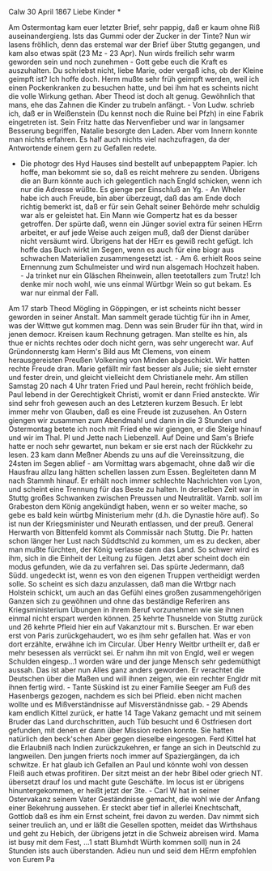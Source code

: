  Calw 30 April 1867
Liebe Kinder <Marie>*

Am Ostermontag kam euer letzter Brief, sehr pappig, daß er kaum ohne Riß auseinandergieng. Ists das Gummi oder der Zucker in der Tinte? Nun wir lasens fröhlich, denn das erstemal war der Brief über Stuttg gegangen, und kam also etwas spät (23 Mz - 23 Apr). Nun wirds freilich sehr warm geworden sein und noch zunehmen - Gott gebe euch die Kraft es auszuhalten. Du schriebst nicht, liebe Marie, oder vergaß ichs, ob der Kleine geimpft ist? Ich hoffe doch. Herm mußte sehr früh geimpft werden, weil ich einen Pockenkranken zu besuchen hatte, und bei ihm hat es scheints nicht die volle Wirkung gethan. Aber Theod ist doch alt genug. Gewöhnlich that mans, ehe das Zahnen die Kinder zu trubeln anfängt. - Von Ludw. schrieb ich, daß er in Weißenstein (Du kennst noch die Ruine bei Pfzh) in eine Fabrik eingetreten ist. Sein Fritz hatte das Nervenfieber und war in langsamer Besserung begriffen, Natalie besorgte den Laden. Aber vom Innern konnte man nichts erfahren. Es half auch nichts viel nachzufragen, da der Antwortende einem gern zu Gefallen redete.

- Die photogr des Hyd Hauses sind bestellt auf unbepapptem Papier. Ich hoffe, man bekommt sie so, daß es reicht mehrere zu senden. Übrigens die an Burn könnte auch ich gelegentlich nach Engld schicken, wenn ich nur die Adresse wüßte. Es gienge per Einschluß an Yg. - An Wheler habe ich auch Freude, bin aber überzeugt, daß das am Ende doch richtig bemerkt ist, daß er für sein Gehalt seiner Behörde mehr schuldig war als er geleistet hat. Ein Mann wie Gompertz hat es da besser getroffen. Der spürte daß, wenn ein Jünger soviel extra für seinen HErrn arbeitet, er auf jede Weise auch zeigen muß, daß der Dienst darüber nicht versäumt wird. Übrigens hat der HErr es gewiß recht gefügt. Ich hoffe das Buch wirkt im Segen, wenn es auch für eine biogr aus schwachen Materialien zusammengesetzt ist. - Am 6. erhielt Roos seine Ernennung zum Schulmeister und wird nun alsgemach Hochzeit haben. - Ja trinket nur ein Gläschen Rheinwein, allen teetotallers zum Trutz! Ich denke mir noch wohl, wie uns einmal Würtbgr Wein so gut bekam. Es war nur einmal der Fall.

Am 17 starb Theod Mögling in Göppingen, er ist scheints nicht besser geworden in seiner Anstalt. Man sammelt gerade tüchtig für ihn in Amer, was der Wittwe gut kommen mag. Denn was sein Bruder für ihn that, wird in jenen democr. Kreisen kaum Rechnung getragen. Man stellte es hin, als thue er nichts rechtes oder doch nicht gern, was sehr ungerecht war. Auf Gründonnerstg kam Herm's Bild aus Mt Clemens, von einem herausgereisten Preußen Volkening von Minden abgeschickt. Wir hatten rechte Freude dran. Marie gefällt mir fast besser als Julie; sie sieht ernster und fester drein, und gleicht vielleicht dem Christianele mehr. Am stillen Samstag 20 nach 4 Uhr traten Fried und Paul herein, recht fröhlich beide, Paul lebend in der Gerechtigkeit Christi, womit er dann Fried ansteckte. Wir sind sehr froh gewesen auch an des Letzteren kurzem Besuch. Er lebt immer mehr von Glauben, daß es eine Freude ist zuzusehen. An Ostern giengen wir zusammen zum Abendmahl und dann in die 3 Stunden und Ostermontag betete ich noch mit Fried ehe wir giengen, er die Steige hinauf und wir im Thal. Pl und Jette nach Liebenzell. Auf Deine und Sam's Briefe hatte er noch sehr gewartet, nun bekam er sie erst nach der Rückkehr zu lesen. 23 kam dann Meßner Abends zu uns auf die Vereinssitzung, die 24sten im Segen ablief - am Vormittag wars abgemacht, ohne daß wir die Hausfrau allzu lang hätten schellen lassen zum Essen. Begleiteten dann M nach Stammh hinauf. Er erhält noch immer schlechte Nachrichten von Lyon, und scheint eine Trennung für das Beste zu halten. In derselben Zeit war in Stuttg großes Schwanken zwischen Preussen und Neutralität. Varnb. soll im Grabeston dem König angekündigt haben, wenn er so weiter mache, so gebe es bald kein würtbg Ministerium mehr (d.h. die Dynastie höre auf). So ist nun der Kriegsminister und Neurath entlassen, und der preuß. General Herwarth von Bittenfeld kommt als Commissär nach Stuttg. Die Pr. hatten schon länger her Lust nach Süddtschld zu kommen, um es zu decken, aber man mußte fürchten, der König verlasse dann das Land. So schwer wird es ihm, sich in die Einheit der Leitung zu fügen. Jetzt aber scheint doch ein modus gefunden, wie da zu verfahren sei. Das spürte Jedermann, daß Südd. ungedeckt ist, wenn es von den eigenen Truppen vertheidigt werden solle. So scheint es sich dazu anzulassen, daß man die Wrtbgr nach Holstein schickt, um auch an das Gefühl eines großen zusammengehörigen Ganzen sich zu gewöhnen und ohne das beständige Referiren ans Kriegsministerium Übungen in ihrem Beruf vorzunehmen wie sie ihnen einmal nicht erspart werden können. 25 kehrte Thusnelde von Stuttg zurück und 26 kehrte Pfleid hier ein auf Vakanztour mit s. Burschen. Er war eben erst von Paris zurückgehaudert, wo es ihm sehr gefallen hat. Was er von dort erzählte, erwähne ich im Circular. Über Henry Weitbr urtheilt er, daß er mehr besessen als verrückt sei. Er nahm ihn mit von Engld, weil er wegen Schulden eingesp...1 worden wäre und der junge Mensch sehr gedemüthigt aussah. Das ist aber nun Alles ganz anders geworden. Er verachtet die Deutschen über die Maßen und will ihnen zeigen, wie ein rechter Engldr mit ihnen fertig wird. - Tante Süskind ist zu einer Familie Seeger am Fuß des Hasenbergs gezogen, nachdem es sich bei Pfleid. eben nicht machen wollte und es Mißverständnisse auf Misverständnisse gab. - 29 Abends kam endlich Kittel zurück, er hatte 14 Tage Vakanz gemacht und mit seinem Bruder das Land durchschritten, auch Tüb besucht und 6 Ostfriesen dort gefunden, mit denen er dann über Mission reden konnte. Sie hatten natürlich den beck'schen Aber gegen dieselbe eingesogen. Ferd Kittel hat die Erlaubniß nach Indien zurückzukehren, er fange an sich in Deutschld zu langweilen. Den jungen frierts noch immer auf Spaziergängen, da ich schwitze. Er hat glaub ich Gefallen an Paul und könnte wohl von dessen Fleiß auch etwas profitiren. Der sitzt meist an der hebr Bibel oder griech NT. übersetzt drauf los und macht gute Geschäfte. Im locus ist er übrigens hinuntergekommen, er heißt jetzt der 3te. - Carl W hat in seiner Ostervakanz seinem Vater Geständnisse gemacht, die wohl wie der Anfang einer Bekehrung aussehen. Er steckt aber tief in allerlei Knechtschaft, Gottlob daß es ihm ein Ernst scheint, frei davon zu werden. Dav nimmt sich seiner treulich an, und er läßt die Gesellen spotten, meidet das Wirthshaus und geht zu Hebich, der übrigens jetzt in die Schweiz abreisen wird. Mama ist busy mit dem Fest, ...1 statt Blumhdt Würth kommen soll) nun in 24 Stunden ists auch überstanden. Adieu nun und seid dem HErrn empfohlen  von Eurem Pa

